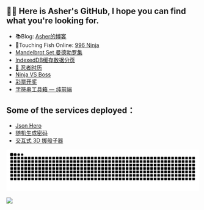 ## 👏🏼 Here is Asher's GitHub, I hope you can find what you're looking for.

- 📚Blog: [Asher的博客](https://www.runnable.run/)  
- 🥷Touching Fish Online: [996 Ninja](https://996.ninja/)
- [Mandelbrot Set 曼德勃罗集](mandelbrot-set.runnable.run)
- [IndexedDB缓存数据分页](https://demo-mockserver.runnable.run/)
- [🥷 忍者时历](https://calendar.996.ninja)
- [Ninja VS Boss](https://ninjavsboss.996.ninja)
- [彩票开奖](https://lottery.996.ninja/)
- [字符串工具箱 — 纯前端](https://strtool.runnable.run/)

## Some of the services deployed：
- [Json Hero](https://json.runnable.run)
- [随机生成密码](https://randompwd.runnable.run)
- [交互式 3D 掷骰子器](dice-roller.game.996.ninja)





![](https://raw.githubusercontent.com/MingGH/MingGH/main/assets/github-contribution-grid-snake.svg)



![](https://img.shields.io/badge/Blog-runnable.run-brightgreen)



